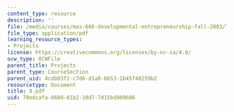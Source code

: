 ```yaml
---
content_type: resource
description: ''
file: /media/courses/mas-666-developmental-entrepreneurship-fall-2003/70edcafa860981b210d77d15bd909608_8.pdf
file_type: application/pdf
learning_resource_types:
- Projects
license: https://creativecommons.org/licenses/by-nc-sa/4.0/
ocw_type: OCWFile
parent_title: Projects
parent_type: CourseSection
parent_uid: 4cdb03f1-c7d6-d1a8-b653-1b45f48259b2
resourcetype: Document
title: 8.pdf
uid: 70edcafa-8609-81b2-10d7-7d15bd909608
---
```

